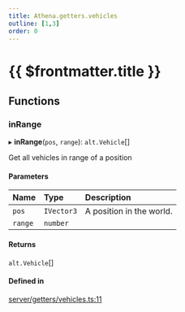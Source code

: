 ```yaml
---
title: Athena.getters.vehicles
outline: [1,3]
order: 0
---
```


# {{ $frontmatter.title }}


## Functions

### inRange

▸ **inRange**(`pos`, `range`): `alt.Vehicle`[]

Get all vehicles in range of a position

#### Parameters

| Name | Type | Description |
| :------ | :------ | :------ |
| `pos` | `IVector3` | A position in the world. |
| `range` | `number` |  |

#### Returns

`alt.Vehicle`[]

#### Defined in

[server/getters/vehicles.ts:11](https://github.com/Stuyk/altv-athena/blob/2ba937d/src/core/server/getters/vehicles.ts#L11)

